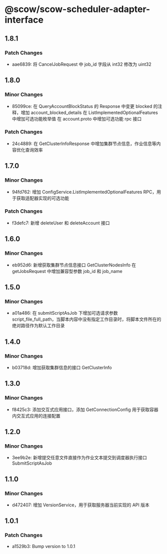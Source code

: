 # @scow/scow-scheduler-adapter-interface

## 1.8.1

### Patch Changes

- aae6839: 将 CancelJobRequest 中 job_id 字段从 int32 修改为 uint32

## 1.8.0

### Minor Changes

- 85099ce: 在 QueryAccountBlockStatus 的 Response 中变更 blocked 的注释，增加 account_blocked_details
  在 ListImplementedOptionalFeatures 中增加可选功能枚举值
  在 account.proto 中增加可选功能 rpc 接口

### Patch Changes

- 24c4889: 在 GetClusterInfoResponse 中增加集群节点信息，作业信息等内容优化查询效率

## 1.7.0

### Minor Changes

- 94fd762: 增加 ConfigService.ListImplementedOptionalFeatures RPC，用于获取适配器实现的可选功能

### Patch Changes

- f3defc7: 新增 deleteUser 和 deleteAccount 接口

## 1.6.0

### Minor Changes

- eb952d6: 新增获取集群节点信息接口 GetClusterNodesInfo
  在 getJobsRequest 中增加兼容型参数 job_id 和 job_name

## 1.5.0

### Minor Changes

- a01a486: 在 submitScriptAsJob 下增加可选请求参数 script_file_full_path，当脚本内容中没有指定工作目录时，将脚本文件所在的绝对路径作为默认工作目录

## 1.4.0

### Minor Changes

- b03718d: 增加获取集群信息的接口 GetClusterInfo

## 1.3.0

### Minor Changes

- f8425c3: 添加交互式应用接口，添加 GetConnectionConfig 用于获取容器内交互式应用的连接配置

## 1.2.0

### Minor Changes

- 3ee9b2e: 新增提交任意文件直接作为作业文本提交到调度器执行接口 SubmitScriptAsJob

## 1.1.0

### Minor Changes

- d472407: 增加 VersionService，用于获取服务器当前实现的 API 版本

## 1.0.1

### Patch Changes

- a1529b3: Bump version to 1.0.1
